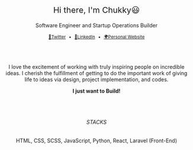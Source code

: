 

<br>


<br>
<h3 style="font-size: 22px; font-weight: 400; line-height: 1" align="center">Hi there, I'm Chukky😃</h3> 
<p align="center">Software Engineer and Startup Operations Builder</p>


<p style="font-size: 12px" align="center">
    <a href="https://twitter.com/TheChukkyEze">🔔Twitter</a>
        <span style="margin: 5px">▪️</span>
    <a href="https://www.linkedin.com/in/eze-chukwuka/" >📘LinkedIn</a>
        <span style="margin: 5px">▪️</span>
    <a href="bit.ly/Eze-Chukwuka" >🌍Personal Website</a>
</p>

<br>


<br>
<p align="center">I love the excitement of working with truly inspiring people on incredible ideas. I cherish the fulfillment of getting to do the important work of giving life to ideas via design, project implementation, and codes.</p><p align="center"><b>I just want to Build!</b></p>

<br>

<br>

<h6 align="center">STACKS</h6>
<p align="center">HTML, CSS, SCSS, JavaScript, Python, React, Laravel (Front-End)</p>
<br>


<br>






<!--
**ChukkyWang/ChukkyWang** is a ✨ _special_ ✨ repository because its `README.md` (this file) appears on your GitHub profile.

Here are some ideas to get you started:

- 🔭 I’m currently working on ...
- 🌱 I’m currently learning ...
- 👯 I’m looking to collaborate on ...
- 🤔 I’m looking for help with ...
- 💬 Ask me about ...
- 📫 How to reach me: ...
- 😄 Pronouns: ...
- ⚡ Fun fact: ...
-->
